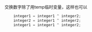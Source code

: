 

交换数字除了用temp临时变量，这样也可以
```c++
    integer1 = integer1 ^ integer2;
    integer2 = integer1 ^ integer2;
    integer1 = integer1 ^ integer2;
```
